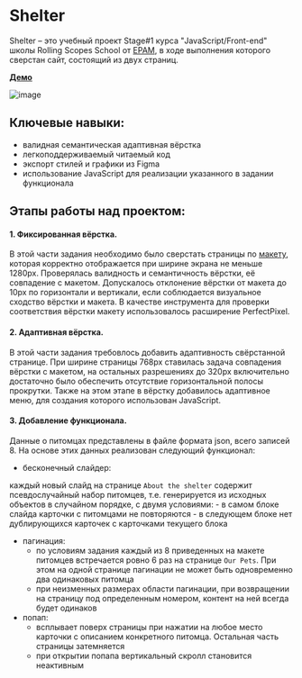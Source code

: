 # Shelter

Shelter – это учебный проект Stage#1 курса "JavaScript/Front-end" школы Rolling Scopes School от [EPAM](https://www.epam.com/), в ходе выполнения которого сверстан сайт, состоящий из двух страниц.

**[Демо](https://kirsawka.github.io/shelter/pages/main/index.html)**

![image](https://user-images.githubusercontent.com/83959481/191022228-0b13b08f-bc75-456e-85ba-db4839c472fe.png)

## Ключевые навыки:
- валидная семантическая адаптивная вёрстка
- легкоподдерживаемый читаемый код
- экспорт стилей и графики из Figma
- использование JavaScript для реализации указанного в задании функционала

## Этапы работы над проектом:
#### 1. Фиксированная вёрстка.    
  В этой части задания необходимо было сверстать страницы по [макету](https://www.figma.com/file/tKcmzkARtMUFQAR9VLdLkl/shelter-dom), которая корректно отображается при 
  ширине экрана не меньше 1280рх. Проверялась валидность и семантичность вёрстки, её совпадение с макетом. Допускалось отклонение вёрстки от макета до 10px по 
  горизонтали и вертикали, если соблюдается визуальное сходство вёрстки и макета. В качестве инструмента для проверки соответствия вёрстки макету использовалось 
  расширение PerfectPixel.
#### 2. Адаптивная вёрстка.  
  В этой части задания требовлось добавить адаптивность свёрстанной странице. При ширине страницы 768рх ставилась задача совпадения вёрстки с макетом, на 
остальных разрешениях до 320рх включительно достаточно было обеспечить отсутствие горизонтальной полосы прокрутки.
Также на этом этапе в вёрстку добавилось адаптивное меню, для создания которого использован JavaScript.
#### 3. Добавление функционала.  
  Данные о питомцах представлены в файле формата json, всего записей 8. На основе этих данных реализован следующий функционал:
  
- бесконечный слайдер:

каждый новый слайд на странице `About the shelter` содержит псевдослучайный набор питомцев, т.е. генерируется из исходных объектов в случайном 
порядке, с двумя условиями:
    - в самом блоке слайда карточки с питомцами не повторяются
    - в следующем блоке нет дублирующихся карточек с карточками текущего блока
- пагинация:
    - по условиям задания каждый из 8 приведенных на макете питомцев встречается ровно 6 раз на странице `Our Pets`. При этом на одной странице пагинации 
    не может быть одновременно два одинаковых питомца
    - при неизменных размерах области пагинации, при возвращении на страницу под определенным номером, контент на ней всегда будет одинаков
- попап:
    - всплывает поверх страницы при нажатии на любое место карточки с описанием конкретного питомца. Остальная часть страницы затемняется
    - при открытии попапа вертикальный скролл становится неактивным
  

